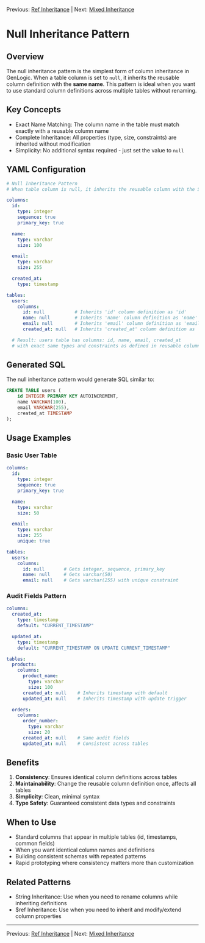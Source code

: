 Previous: [Ref Inheritance](../inheritance/ref-inheritance.md) | Next: [Mixed Inheritance](../inheritance/mixed-inheritance.md)

# Null Inheritance Pattern

## Overview

The null inheritance pattern is the simplest form of column inheritance in GenLogic. When a table column is set to `null`, it inherits the reusable column definition with the **same name**. This pattern is ideal when you want to use standard column definitions across multiple tables without renaming.

## Key Concepts

- Exact Name Matching: The column name in the table must match exactly with a reusable column name
- Complete Inheritance: All properties (type, size, constraints) are inherited without modification
- Simplicity: No additional syntax required - just set the value to `null`

## YAML Configuration

```yaml
# Null Inheritance Pattern
# When table column is null, it inherits the reusable column with the SAME NAME

columns:
  id:
    type: integer
    sequence: true
    primary_key: true

  name:
    type: varchar
    size: 100

  email:
    type: varchar
    size: 255

  created_at:
    type: timestamp

tables:
  users:
    columns:
      id: null           # Inherits 'id' column definition as 'id'
      name: null         # Inherits 'name' column definition as 'name'
      email: null        # Inherits 'email' column definition as 'email'
      created_at: null   # Inherits 'created_at' column definition as 'created_at'

  # Result: users table has columns: id, name, email, created_at
  # with exact same types and constraints as defined in reusable columns
```

## Generated SQL

The null inheritance pattern would generate SQL similar to:

```sql
CREATE TABLE users (
    id INTEGER PRIMARY KEY AUTOINCREMENT,
    name VARCHAR(100),
    email VARCHAR(255),
    created_at TIMESTAMP
);
```

## Usage Examples

### Basic User Table
```yaml
columns:
  id:
    type: integer
    sequence: true
    primary_key: true

  name:
    type: varchar
    size: 50

  email:
    type: varchar
    size: 255
    unique: true

tables:
  users:
    columns:
      id: null       # Gets integer, sequence, primary_key
      name: null     # Gets varchar(50)
      email: null    # Gets varchar(255) with unique constraint
```

### Audit Fields Pattern
```yaml
columns:
  created_at:
    type: timestamp
    default: "CURRENT_TIMESTAMP"

  updated_at:
    type: timestamp
    default: "CURRENT_TIMESTAMP ON UPDATE CURRENT_TIMESTAMP"

tables:
  products:
    columns:
      product_name:
        type: varchar
        size: 100
      created_at: null    # Inherits timestamp with default
      updated_at: null    # Inherits timestamp with update trigger

  orders:
    columns:
      order_number:
        type: varchar
        size: 20
      created_at: null    # Same audit fields
      updated_at: null    # Consistent across tables
```

## Benefits

1. **Consistency**: Ensures identical column definitions across tables
2. **Maintainability**: Change the reusable column definition once, affects all tables
3. **Simplicity**: Clean, minimal syntax
4. **Type Safety**: Guaranteed consistent data types and constraints

## When to Use

- Standard columns that appear in multiple tables (id, timestamps, common fields)
- When you want identical column names and definitions
- Building consistent schemas with repeated patterns
- Rapid prototyping where consistency matters more than customization

## Related Patterns

- String Inheritance: Use when you need to rename columns while inheriting definitions
- $ref Inheritance: Use when you need to inherit and modify/extend column properties

---

Previous: [Ref Inheritance](../inheritance/ref-inheritance.md) | Next: [Mixed Inheritance](../inheritance/mixed-inheritance.md)
